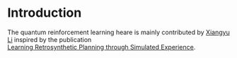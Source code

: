 # Introduction

The quantum reinforcement learning heare is mainly contributed by [Xiangyu Li](https://github.com/lxy-z) inspired by the publication  
[Learning Retrosynthetic Planning through Simulated Experience](https://pubs.acs.org/doi/10.1021/acscentsci.9b00055). 
